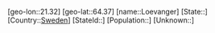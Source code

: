﻿---
location: [64.37,21.32]
type: City
tags:
- geo/City


SpocWebEntityId: 32195
isDeleted: false
confidential: public

---
[geo-lon::21.32]
[geo-lat::64.37]
[name::Loevanger]
[State::]
[Country::[Sweden](geo/Continent/Europe/Sweden.md)]
[StateId::]
[Population::]
[Unknown::]

